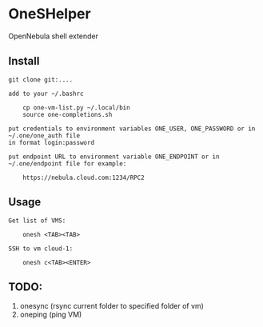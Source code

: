 # OneSHelper

OpenNebula shell extender

## Install

    git clone git:....

    add to your ~/.bashrc

        cp one-vm-list.py ~/.local/bin
        source one-completions.sh

    put credentials to environment variables ONE_USER, ONE_PASSWORD or in ~/.one/one_auth file
    in format login:password

    put endpoint URL to environment variable ONE_ENDPOINT or in ~/.one/endpoint file for example:

        https://nebula.cloud.com:1234/RPC2

## Usage

    Get list of VMS:

        onesh <TAB><TAB>

    SSH to vm cloud-1:

        onesh c<TAB><ENTER>

## TODO:

1. onesync (rsync current folder to specified folder of vm)
2. oneping (ping VM)

